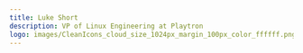 ```yaml
---
title: Luke Short
description: VP of Linux Engineering at Playtron
logo: images/CleanIcons_cloud_size_1024px_margin_100px_color_ffffff.png
---
```

